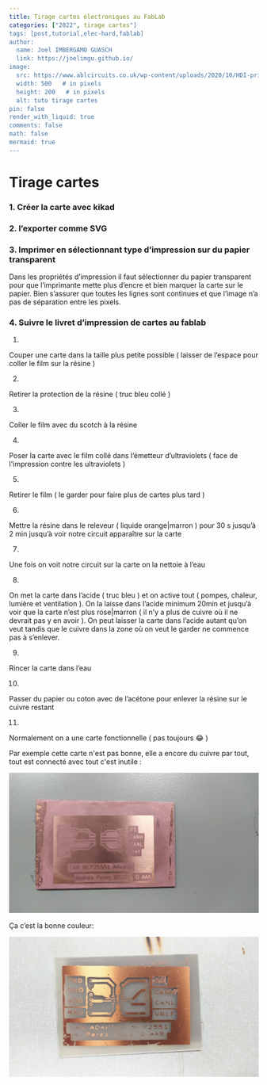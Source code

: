```yaml
---
title: Tirage cartes électroniques au FabLab
categories: ["2022", tirage cartes"]
tags: [post,tutorial,elec-hard,fablab]
author:
  name: Joel IMBERGAMO GUASCH
  link: https://joelimgu.github.io/
image:
  src: https://www.ablcircuits.co.uk/wp-content/uploads/2020/10/HDI-printed-circuit-board-scaled.jpg
  width: 500   # in pixels
  height: 200   # in pixels
  alt: tuto tirage cartes
pin: false
render_with_liquid: true
comments: false
math: false
mermaid: true
---
```


# Tirage cartes

### 1. Créer la carte avec kikad

### 2. l’exporter comme SVG

### 3. Imprimer en sélectionnant type d’impression sur du papier transparent

Dans les propriétés d’impression il faut sélectionner du papier transparent pour que l’imprimante mette plus d’encre et bien marquer la carte sur le papier. Bien s’assurer que toutes les lignes sont continues et que l’image n’a pas de séparation entre les pixels.

### 4. Suivre le livret d’impression de cartes au fablab

1.
Couper une carte dans la taille plus petite possible ( laisser de l’espace pour coller le film sur la résine )

2.
Retirer la protection de la résine ( truc bleu collé )

3.
Coller le film avec du scotch à la résine

4.
Poser la carte avec le film collé dans l’émetteur d’ultraviolets ( face de l'impression contre les ultraviolets )

5.
Retirer le film ( le garder pour faire plus de cartes plus tard )

6.
Mettre la résine dans le releveur ( liquide orange|marron ) pour 30 s jusqu’à 2 min jusqu’à voir notre circuit apparaître sur la carte

7.
Une fois on voit notre circuit sur la carte on la nettoie à l’eau

8.
On met la carte dans l’acide ( truc bleu ) et on active tout ( pompes, chaleur, lumière et ventilation ). On la laisse dans l’acide minimum 20min et jusqu’à voir que la carte n’est plus rose|marron ( il n’y a plus de cuivre où il ne devrait pas y en avoir ). On peut laisser la carte dans l’acide autant qu’on veut tandis que le cuivre dans la zone où on veut le garder ne commence pas à s’enlever.

9.
Rincer la carte dans l’eau

10.
Passer du papier ou coton avec de l’acétone pour enlever la résine sur le cuivre restant

11.
Normalement on a une carte fonctionnelle ( pas toujours 😂 )

Par exemple cette carte n'est pas bonne, elle a encore du cuivre par tout, tout est connecté avec tout c'est inutile :

![Example carte raté](/assets/img/posts/tirage-cartes/carte-rate.jpg)

Ça c’est la bonne couleur:

![Example carte bonne](/assets/img/posts/tirage-cartes/carte-bonne.png)
